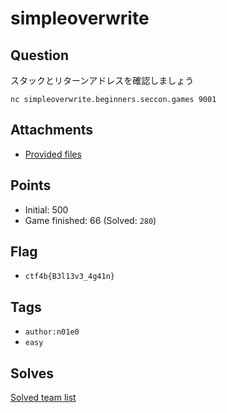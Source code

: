 # simpleoverwrite
## Question
スタックとリターンアドレスを確認しましょう

`nc simpleoverwrite.beginners.seccon.games 9001`

## Attachments
- [Provided files](files/)

## Points
- Initial: 500
- Game finished: 66 (Solved: `280`)

## Flag
- `ctf4b{B3l13v3_4g41n}`

## Tags
- `author:n01e0`
- `easy`

## Solves
[Solved team list](./solves.md)